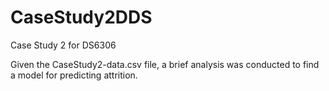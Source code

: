 # CaseStudy2DDS
Case Study 2 for DS6306

Given the CaseStudy2-data.csv file, a brief analysis was conducted to find a model for predicting attrition. 
